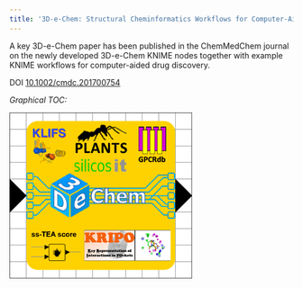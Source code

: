 ```yaml
---
title: '3D-e-Chem: Structural Cheminformatics Workflows for Computer-Aided Drug Discovery'
---
```

A key 3D-e-Chem paper has been published in the ChemMedChem journal on the newly developed 3D-e-Chem KNIME nodes together with example KNIME workflows for computer-aided drug discovery.

DOI <a href="http://dx.doi.org/10.1002/cmdc.201700754">10.1002/cmdc.201700754</a>

*Graphical TOC:* 

![Graphical TOC](/assets/images/TOC_ChemMedChem_2018.png "3D-e-Chem in ChemMedChem")